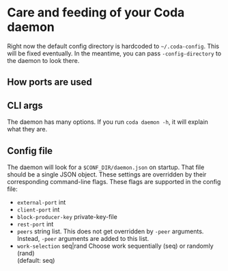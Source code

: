 # Care and feeding of your Coda daemon

Right now the default config directory is hardcoded to `~/.coda-config`.
This will be fixed eventually. In the meantime, you can pass `-config-directory`
to the daemon to look there.

## How ports are used

## CLI args

The daemon has many options. If you run `coda daemon -h`, it will explain what
they are.

## Config file

The daemon will look for a `$CONF_DIR/daemon.json` on startup. That file should
be a single JSON object. These settings are overridden by their corresponding
command-line flags. These flags are supported in the config file:

- `external-port` int
- `client-port` int
- `block-producer-key` private-key-file
- `rest-port` int
- `peers` string list. This does not get overridden by `-peer` arguments.
  Instead, `-peer` arguments are added to this list.
- `work-selection` seq|rand Choose work sequentially (seq) or randomly (rand) \
            (default: seq)

